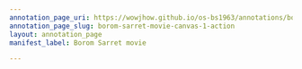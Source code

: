 ```yaml
---
annotation_page_uri: https://wowjhow.github.io/os-bs1963/annotations/borom-sarret-movie-canvas-1-action.json
annotation_page_slug: borom-sarret-movie-canvas-1-action
layout: annotation_page
manifest_label: Borom Sarret movie

---
```


